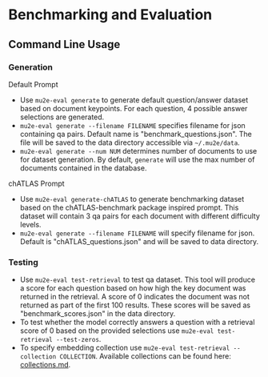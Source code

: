 # Benchmarking and Evaluation

## Command Line Usage
### Generation
Default Prompt
- Use `mu2e-eval generate` to generate default question/answer dataset based on document keypoints. For each question, 4 possible answer selections are generated.
- `mu2e-eval generate --filename FILENAME` specifies filename for json containing qa pairs. Default name is "benchmark_questions.json". The file will be saved to the data directory accessible via `~/.mu2e/data`.
- `mu2e-eval generate --num NUM` determines number of documents to use for dataset generation. By default, `generate` will use the max number of documents contained in the database.

chATLAS Prompt
- Use `mu2e-eval generate-chATLAS` to generate benchmarking dataset based on the chATLAS-benchmark package inspired prompt. This dataset will contain 3 qa pairs for each document with different difficulty levels.
- `mu2e-eval generate --filename FILENAME` will specify filename for json. Default is "chATLAS_questions.json" and will be saved to data directory.


### Testing
- Use `mu2e-eval test-retrieval` to test qa dataset. This tool will produce a score for each question based on how high the key document was returned in the retrieval. A score of 0 indicates the document was not returned as part of the first 100 results. These scores will be saved as "benchmark_scores.json" in the data directory. 
- To test whether the model correctly answers a question with a retrieval score of 0 based on the provided selections use `mu2e-eval test-retrieval --test-zeros`. 
- To specify embedding collection use `mu2e-eval test-retrieval --collection COLLECTION`. Available collections can be found here: [collections.md](collections.md). 



